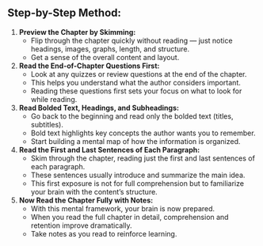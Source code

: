 ## Step-by-Step Method:

1. **Preview the Chapter by Skimming:**
    - Flip through the chapter quickly without reading — just notice headings, images, graphs, length, and structure.
    - Get a sense of the overall content and layout.
2. **Read the End-of-Chapter Questions First:**
    - Look at any quizzes or review questions at the end of the chapter.
    - This helps you understand what the author considers important.
    - Reading these questions first sets your focus on what to look for while reading.
3. **Read Bolded Text, Headings, and Subheadings:**
    - Go back to the beginning and read only the bolded text (titles, subtitles).
    - Bold text highlights key concepts the author wants you to remember.
    - Start building a mental map of how the information is organized.
4. **Read the First and Last Sentences of Each Paragraph:**
    - Skim through the chapter, reading just the first and last sentences of each paragraph.
    - These sentences usually introduce and summarize the main idea.
    - This first exposure is not for full comprehension but to familiarize your brain with the content’s structure.
5. **Now Read the Chapter Fully with Notes:**
    - With this mental framework, your brain is now prepared.
    - When you read the full chapter in detail, comprehension and retention improve dramatically.
    - Take notes as you read to reinforce learning.